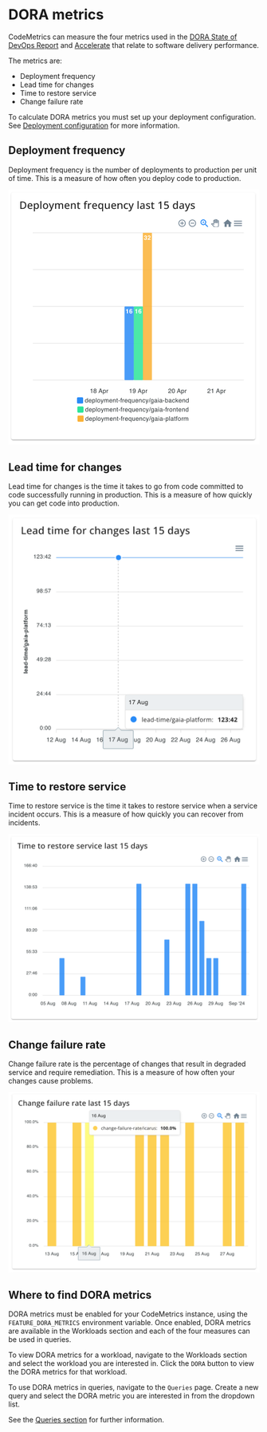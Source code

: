 # DORA metrics

CodeMetrics can measure the four metrics used in the [DORA State of DevOps Report](https://dora.dev/publications/) and [Accelerate](https://nicolefv.com/writing) that relate to software delivery performance.

The metrics are:

- Deployment frequency
- Lead time for changes
- Time to restore service
- Change failure rate

To calculate DORA metrics you must set up your deployment configuration. See [Deployment configuration](./config_deployments.md) for more information.

## Deployment frequency

Deployment frequency is the number of deployments to production per unit of time. This is a measure of how often you deploy code to production.

![Graph of deployment frequency for 3 job groups over time](img/deployment_frequency.png)

## Lead time for changes

Lead time for changes is the time it takes to go from code committed to code successfully running in production. This is a measure of how quickly you can get code into production.

![Graph of lead time for changes for a workload over time](img/lead_time_for_changes.png)

## Time to restore service

Time to restore service is the time it takes to restore service when a service incident occurs. This is a measure of how quickly you can recover from incidents.

![Graph of time to restore service for a workload over time](img/time_to_restore_service.png)

## Change failure rate

Change failure rate is the percentage of changes that result in degraded service and require remediation. This is a measure of how often your changes cause problems.

![Graph of change failure rate for a workload over time](img/change_failure_rate.png)

## Where to find DORA metrics

DORA metrics must be enabled for your CodeMetrics instance, using the `FEATURE_DORA_METRICS` environment variable. Once enabled, DORA metrics are available in the Workloads section and each of the four measures can be used in queries.

To view DORA metrics for a workload, navigate to the Workloads section and select the workload you are interested in. Click the `DORA` button to view the DORA metrics for that workload.

To use DORA metrics in queries, navigate to the `Queries` page. Create a new query and select the DORA metric you are interested in from the dropdown list.

See the [Queries section](./queries.md) for further information.
